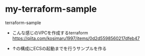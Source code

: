# my-terraform-sample
terraform-sample


- こんな感じのVPCを作成するterraform  
https://qiita.com/kosimaru1997/items/0d2d5598560217dfeb47

- ↑の構成にECSの起動までを行うサンプルを作る
